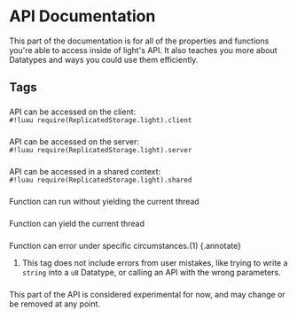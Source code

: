 # API Documentation

This part of the documentation is for all of the properties and functions you're able to access inside of light's API.
It also teaches you more about Datatypes and ways you could use them efficiently.

## Tags

### <!-- client -->

API can be accessed on the client:
<br>`#!luau require(ReplicatedStorage.light).client`

### <!-- server -->

API can be accessed on the server:
<br>`#!luau require(ReplicatedStorage.light).server`

### <!-- shared -->

API can be accessed in a shared context:
<br>`#!luau require(ReplicatedStorage.light).shared`

### <!-- sync -->

Function can run without yielding the current thread

### <!-- async -->

Function can yield the current thread

### <!-- errors -->

Function can error under specific circumstances.(1)
{.annotate}

1. This tag does not include errors from user mistakes, like trying to write a `string` into a `u8` Datatype, or calling
an API with the wrong parameters.

### <!-- experimental -->

This part of the API is considered experimental for now, and may change or be removed at any point.
